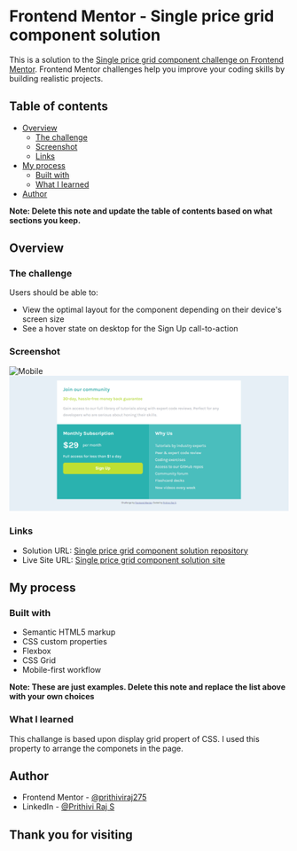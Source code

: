 # Frontend Mentor - Single price grid component solution

This is a solution to the [Single price grid component challenge on Frontend Mentor](https://www.frontendmentor.io/challenges/single-price-grid-component-5ce41129d0ff452fec5abbbc). Frontend Mentor challenges help you improve your coding skills by building realistic projects. 

## Table of contents

- [Overview](#overview)
  - [The challenge](#the-challenge)
  - [Screenshot](#screenshot)
  - [Links](#links)
- [My process](#my-process)
  - [Built with](#built-with)
  - [What I learned](#what-i-learned)
- [Author](#author)


**Note: Delete this note and update the table of contents based on what sections you keep.**

## Overview

### The challenge

Users should be able to:

- View the optimal layout for the component depending on their device's screen size
- See a hover state on desktop for the Sign Up call-to-action

### Screenshot

![Mobile](./screenshots/mobile%20preview.png.jpg)
![Desktop](./screenshots/desktop%20preview.png)

### Links

- Solution URL: [Single price grid component solution repository](https://github.com/prithiviraj275/Single-price-grid-component-solution.git)
- Live Site URL: [Single price grid component solution site](https://prithiviraj275.github.io/Single-price-grid-component-solution/)

## My process

### Built with

- Semantic HTML5 markup
- CSS custom properties
- Flexbox
- CSS Grid
- Mobile-first workflow

**Note: These are just examples. Delete this note and replace the list above with your own choices**

### What I learned

This challange is based upon display grid propert of CSS. I used this property to arrange the componets in the page.

## Author


- Frontend Mentor - [@prithiviraj275](https://www.frontendmentor.io/profile/prithiviraj275)
- LinkedIn - [@Prithivi Raj S](https://linkedin.com/in/prithivi-raj-s-1b2367159)

## Thank you for visiting
